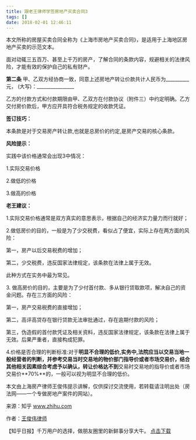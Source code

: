 ```yaml
---
title: 跟老王律师学签房地产买卖合同3
tags: []
date: 2018-02-01 12:46:11
---
```


本文所称的房屋买卖合同全称为《上海市房地产买卖合同》，是适用于上海地区房地产买卖的示范文本。

面对动辄三五百万、甚至上千万的房产，了解合同的条款内容，规避相关的法律风险，才能有效的保护自己的私有财产。

**第二条** 甲、乙双方经协商一致，同意上述房地产转让价款共计人民币为__________元， (大写)：________________

乙方的付款方式和付款期限由甲、乙双方在付款协议（附件三）中约定明确。乙方交付房价款后，甲方应开具符合税务规定的收款凭证。

**签订技巧：**

本条款是对于交易房产转让款,也就是总房价的约定,是房产交易的核心条款。

**风险提示：**

实践中该价格通常会出现3中情况：

1.实际交易价格

2.做低的价格

3.做高的价格

**老王建议：**

1.实际交易价格通常是双方真实的意思表示，根据自己的经济实力量力而行就好；

2.做低房价的目的，一般是为了少交税费，看似占了便宜，实际上存在两方面的风险：

第一，房产以后交易税费的增加；

第二，少交税费，违反国家法律规定，该条款在法律上属于无效。

此种方式在实务中最为常见。

3\. 做高房价的目的，主要是为了少付首付款、多从银行贷取款项，解决自己的资金问题。存在三方面的风险：

第一，房产交易税费的直接增加；

第二，高评高贷存在银行贷款无法审批通过，存在逾期付款的风险；

第三，伪造假的首付款凭证及相关资料，违反国家法律规定，该条款在法律上属于无效。后果严重者，直接构成犯罪。

4.价格是否合理的判断标准:对于**明显不合理的低价,**实务中,法院应当以交易当地一般经营者的判断，并参考交易当时交易地的物价部门指导价或者市场交易价，结合其他相关因素综合考虑予以确认，转让价格达**不到**交易时交易地的指导价或者市场交易价**70%**的，一般可以视为明显不合理的低价。

本文由上海房产律师王俊伟提示讲解，仅供探讨交流使用，若转载请注明出处（房法网——一个专做房地产案件的网站）。

来源：知乎 www.zhihu.com

作者：[王俊伟律师](http://www.zhihu.com/people/paifang360?utm_campaign=rss&utm_medium=rss&utm_source=rss&utm_content=author)

【知乎日报】千万用户的选择，做朋友圈里的新鲜事分享大牛。
        [点击下载](http://daily.zhihu.com?utm_source=rssyanwenzi&utm_campaign=tuijian&utm_medium=rssnormal)